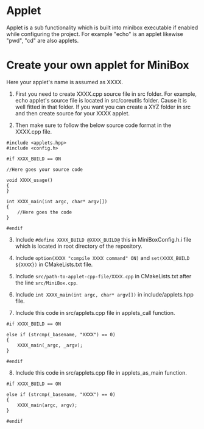 # Applet
Applet is a sub functionality which is built into minibox executable
if enabled while configuring the project. For example "echo" is an
applet likewise "pwd", "cd" are also applets.

# Create your own applet for MiniBox
Here your applet's name is assumed as XXXX. 
1. First you need to create XXXX.cpp source file in src folder. 
For example, echo applet's source file is located in src/coreutils
folder. Cause it is well fitted in that folder. If you want you
can create a XYZ folder in src and then create source for your XXXX applet.

2. Then make sure to follow the below source code format in the
XXXX.cpp file.
```
#include <applets.hpp>
#include <config.h>

#if XXXX_BUILD == ON

//Here goes your source code

void XXXX_usage()
{
}

int XXXX_main(int argc, char* argv[])
{
	//Here goes the code
}

#endif

```
3. Include `#define XXXX_BUILD @XXXX_BUILD@` this in MiniBoxConfig.h.i
file which is located in root directory of the repository.

4. Include `option(XXXX "compile XXXX command" ON)` and 
`set(XXXX_BUILD ${XXXX})` in CMakeLists.txt file.

5. Include `src/path-to-applet-cpp-file/XXXX.cpp` in CMakeLists.txt after
the line `src/MiniBox.cpp`.

6. Include `int XXXX_main(int argc, char* argv[])` in include/applets.hpp
file.

7. Include this code in src/applets.cpp file in applets_call function.
```
#if XXXX_BUILD == ON

else if (strcmp(_basename, "XXXX") == 0)
{
	XXXX_main(_argc, _argv);
}

#endif
```

8. Include this code in src/applets.cpp file in applets\_as\_main function.
```
#if XXXX_BUILD == ON

else if (strcmp(_basename, "XXXX") == 0)
{
	XXXX_main(argc, argv);
}

#endif
```

